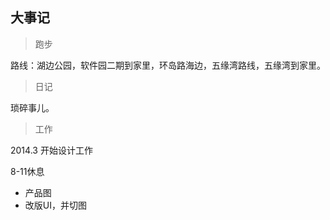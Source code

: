 
## 大事记

> 跑步

路线：湖边公园，软件园二期到家里，环岛路海边，五缘湾路线，五缘湾到家里。

> 日记

琐碎事儿。

> 工作

2014.3 开始设计工作

8-11休息

- 产品图
- 改版UI，并切图

